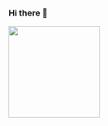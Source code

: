 ### Hi there 👋
<img height="180em" src="https://github-readme-stats.vercel.app/api?username=vburtelov&show_icons=true&hide_border=true&&count_private=true&include_all_commits=true" />
